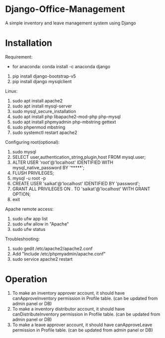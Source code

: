 # Django-Office-Management
A simple inventory and leave management system using Django

# Installation
Requirement:
* for anaconda: conda install -c anaconda django
1. pip install django-bootstrap-v5
2. pip install django mysqlclient

Linux:
1. sudo apt install apache2
2. sudo apt install mysql-server
3. sudo mysql_secure_installation
4. sudo apt install php libapache2-mod-php php-mysql
5. sudo apt install phpmyadmin php-mbstring gettext
6. sudo phpenmod mbstring
7. sudo systemctl restart apache2

Configuring root(optional):
1. sudo mysql
2. SELECT user,authentication_string,plugin,host FROM mysql.user;
3. ALTER USER 'root'@'localhost' IDENTIFIED WITH mysql_native_password BY '*****';
4. FLUSH PRIVILEGES;
5. mysql -u root -p
6. CREATE USER 'saikat'@'localhost' IDENTIFIED BY 'password';
7. GRANT ALL PRIVILEGES ON *.* TO 'saikat'@'localhost' WITH GRANT OPTION;
8. exit

Apache remote access:
1. sudo ufw app list
2. sudo ufw allow in "Apache"
3. sudo ufw status

Troubleshooting:
1. sudo gedit /etc/apache2/apache2.conf
2. Add "Include /etc/phpmyadmin/apache.conf"
3. sudo service apache2 restart

# Operation
1. To make an inventory approver account, it should have canApproveInventory permission in Profile table. (can be updated from admin panel or DB)
2. To make a inventory distributor account, it should have canDistributeInventory permission in Profile table. (can be updated from admin panel or DB)
3. To make a leave approver account, it should have canApproveLeave permission in Profile table. (can be updated from admin panel or DB)


